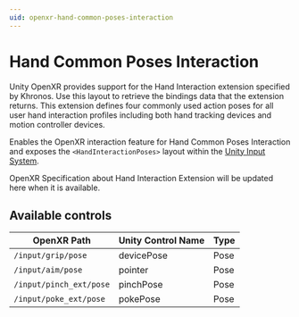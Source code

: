 ```yaml
---
uid: openxr-hand-common-poses-interaction
---
```

# Hand Common Poses Interaction

Unity OpenXR provides support for the Hand Interaction extension specified by Khronos. Use this layout to retrieve the bindings data that the extension returns. This extension defines four commonly used action poses for all user hand
interaction profiles including both hand tracking devices and motion controller devices.

Enables the OpenXR interaction feature for Hand Common Poses Interaction and exposes the `<HandInteractionPoses>` layout within the [Unity Input System](https://docs.unity3d.com/Packages/com.unity.inputsystem@1.0/manual/).

OpenXR Specification about Hand Interaction Extension will be updated here when it is available.

## Available controls

| OpenXR Path | Unity Control Name | Type |
|----|----|----|
|`/input/grip/pose` | devicePose | Pose |
|`/input/aim/pose` | pointer | Pose |
|`/input/pinch_ext/pose` | pinchPose | Pose |
|`/input/poke_ext/pose` | pokePose | Pose |


